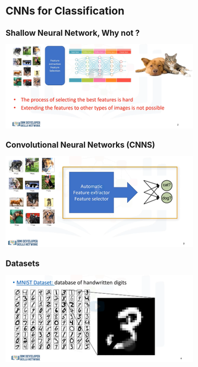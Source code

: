 # CNNs for Classification

## Shallow Neural Network, Why not ?

![image](images/19.png)

## Convolutional Neural Networks (CNNS)

![image](images/20.png)

## Datasets

![image](images/21.png)